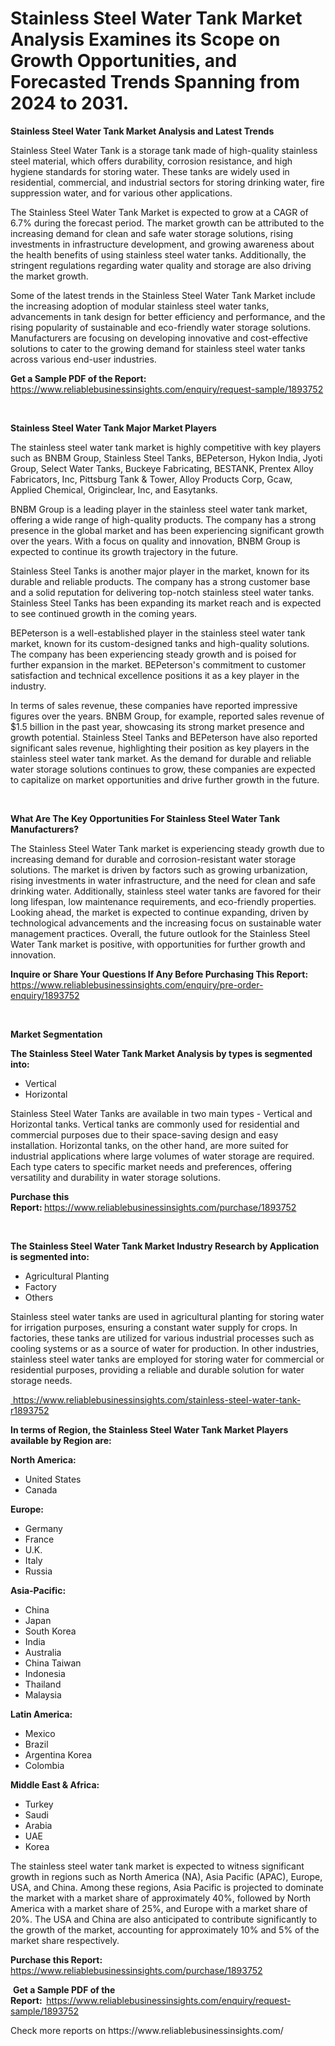 <p><h1>Stainless Steel Water Tank Market Analysis Examines its Scope on Growth Opportunities, and Forecasted Trends Spanning from 2024 to 2031.</h1></p><p><strong>Stainless Steel Water Tank Market Analysis and Latest Trends</strong></p>
<p><p>Stainless Steel Water Tank is a storage tank made of high-quality stainless steel material, which offers durability, corrosion resistance, and high hygiene standards for storing water. These tanks are widely used in residential, commercial, and industrial sectors for storing drinking water, fire suppression water, and for various other applications.</p><p>The Stainless Steel Water Tank Market is expected to grow at a CAGR of 6.7% during the forecast period. The market growth can be attributed to the increasing demand for clean and safe water storage solutions, rising investments in infrastructure development, and growing awareness about the health benefits of using stainless steel water tanks. Additionally, the stringent regulations regarding water quality and storage are also driving the market growth.</p><p>Some of the latest trends in the Stainless Steel Water Tank Market include the increasing adoption of modular stainless steel water tanks, advancements in tank design for better efficiency and performance, and the rising popularity of sustainable and eco-friendly water storage solutions. Manufacturers are focusing on developing innovative and cost-effective solutions to cater to the growing demand for stainless steel water tanks across various end-user industries.</p></p>
<p><strong>Get a Sample PDF of the Report:&nbsp;</strong> <a href="https://www.reliablebusinessinsights.com/enquiry/request-sample/1893752">https://www.reliablebusinessinsights.com/enquiry/request-sample/1893752</a></p>
<p>&nbsp;</p>
<p><strong>Stainless Steel Water Tank Major Market Players</strong></p>
<p><p>The stainless steel water tank market is highly competitive with key players such as BNBM Group, Stainless Steel Tanks, BEPeterson, Hykon India, Jyoti Group, Select Water Tanks, Buckeye Fabricating, BESTANK, Prentex Alloy Fabricators, Inc, Pittsburg Tank & Tower, Alloy Products Corp, Gcaw, Applied Chemical, Originclear, Inc, and Easytanks. </p><p>BNBM Group is a leading player in the stainless steel water tank market, offering a wide range of high-quality products. The company has a strong presence in the global market and has been experiencing significant growth over the years. With a focus on quality and innovation, BNBM Group is expected to continue its growth trajectory in the future.</p><p>Stainless Steel Tanks is another major player in the market, known for its durable and reliable products. The company has a strong customer base and a solid reputation for delivering top-notch stainless steel water tanks. Stainless Steel Tanks has been expanding its market reach and is expected to see continued growth in the coming years.</p><p>BEPeterson is a well-established player in the stainless steel water tank market, known for its custom-designed tanks and high-quality solutions. The company has been experiencing steady growth and is poised for further expansion in the market. BEPeterson's commitment to customer satisfaction and technical excellence positions it as a key player in the industry.</p><p>In terms of sales revenue, these companies have reported impressive figures over the years. BNBM Group, for example, reported sales revenue of $1.5 billion in the past year, showcasing its strong market presence and growth potential. Stainless Steel Tanks and BEPeterson have also reported significant sales revenue, highlighting their position as key players in the stainless steel water tank market. As the demand for durable and reliable water storage solutions continues to grow, these companies are expected to capitalize on market opportunities and drive further growth in the future.</p></p>
<p>&nbsp;</p>
<p><strong>What Are The Key Opportunities For Stainless Steel Water Tank Manufacturers?</strong></p>
<p><p>The Stainless Steel Water Tank market is experiencing steady growth due to increasing demand for durable and corrosion-resistant water storage solutions. The market is driven by factors such as growing urbanization, rising investments in water infrastructure, and the need for clean and safe drinking water. Additionally, stainless steel water tanks are favored for their long lifespan, low maintenance requirements, and eco-friendly properties. Looking ahead, the market is expected to continue expanding, driven by technological advancements and the increasing focus on sustainable water management practices. Overall, the future outlook for the Stainless Steel Water Tank market is positive, with opportunities for further growth and innovation.</p></p>
<p><strong>Inquire or Share Your Questions If Any Before Purchasing This Report:</strong> <a href="https://www.reliablebusinessinsights.com/enquiry/pre-order-enquiry/1893752">https://www.reliablebusinessinsights.com/enquiry/pre-order-enquiry/1893752</a></p>
<p>&nbsp;</p>
<p><strong>Market Segmentation</strong></p>
<p><strong>The Stainless Steel Water Tank Market Analysis by types is segmented into:</strong></p>
<p><ul><li>Vertical</li><li>Horizontal</li></ul></p>
<p><p>Stainless Steel Water Tanks are available in two main types - Vertical and Horizontal tanks. Vertical tanks are commonly used for residential and commercial purposes due to their space-saving design and easy installation. Horizontal tanks, on the other hand, are more suited for industrial applications where large volumes of water storage are required. Each type caters to specific market needs and preferences, offering versatility and durability in water storage solutions.</p></p>
<p><strong>Purchase this Report:&nbsp;</strong><a href="https://www.reliablebusinessinsights.com/purchase/1893752">https://www.reliablebusinessinsights.com/purchase/1893752</a></p>
<p>&nbsp;</p>
<p><strong>The Stainless Steel Water Tank Market Industry Research by Application is segmented into:</strong></p>
<p><ul><li>Agricultural Planting</li><li>Factory</li><li>Others</li></ul></p>
<p><p>Stainless steel water tanks are used in agricultural planting for storing water for irrigation purposes, ensuring a constant water supply for crops. In factories, these tanks are utilized for various industrial processes such as cooling systems or as a source of water for production. In other industries, stainless steel water tanks are employed for storing water for commercial or residential purposes, providing a reliable and durable solution for water storage needs.</p></p>
<p><a href="https://www.reliablebusinessinsights.com/stainless-steel-water-tank-r1893752">&nbsp;https://www.reliablebusinessinsights.com/stainless-steel-water-tank-r1893752</a></p>
<p><strong>In terms of Region, the Stainless Steel Water Tank Market Players available by Region are:</strong></p>
<p>
    <p> <strong> North America: </strong>
        <ul>
            <li>United States</li>
            <li>Canada</li>
        </ul>
        </p> 
    <p> <strong> Europe: </strong>
        <ul>
            <li>Germany</li>
            <li>France</li>
            <li>U.K.</li>
            <li>Italy</li>
            <li>Russia</li>
        </ul>
        </p> 
    <p> <strong> Asia-Pacific: </strong>
        <ul>
            <li>China</li>
            <li>Japan</li>
            <li>South Korea</li>
            <li>India</li>
            <li>Australia</li>
            <li>China Taiwan</li>
            <li>Indonesia</li>
            <li>Thailand</li>
            <li>Malaysia</li>
        </ul>
        </p> 
    <p> <strong> Latin America: </strong>
        <ul>
            <li>Mexico</li>
            <li>Brazil</li>
            <li>Argentina Korea</li>
            <li>Colombia</li>
        </ul>
        </p> 
    <p> <strong> Middle East & Africa: </strong>
        <ul>
            <li>Turkey</li>
            <li>Saudi</li>
            <li>Arabia</li>
            <li>UAE</li>
            <li>Korea</li>
        </ul>
    </p>
    </p>
<p><p>The stainless steel water tank market is expected to witness significant growth in regions such as North America (NA), Asia Pacific (APAC), Europe, USA, and China. Among these regions, Asia Pacific is projected to dominate the market with a market share of approximately 40%, followed by North America with a market share of 25%, and Europe with a market share of 20%. The USA and China are also anticipated to contribute significantly to the growth of the market, accounting for approximately 10% and 5% of the market share respectively.</p></p>
<p><strong>Purchase this Report: </strong><a href="https://www.reliablebusinessinsights.com/purchase/1893752">https://www.reliablebusinessinsights.com/purchase/1893752</a></p>
<p>&nbsp;<strong>Get a Sample PDF of the Report:&nbsp;&nbsp;</strong><a href="https://www.reliablebusinessinsights.com/enquiry/request-sample/1893752">https://www.reliablebusinessinsights.com/enquiry/request-sample/1893752</a></p>
<p><strong></strong></p>
<p>Check more reports on https://www.reliablebusinessinsights.com/</p>